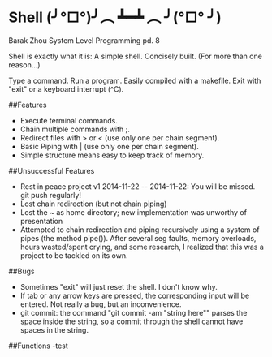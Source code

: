 Shell
(╯°□°)╯︵ ┻━┻ ︵ ╯(°□° ╯)
=====
Barak Zhou
System Level Programming pd. 8

Shell is exactly what it is: A simple shell.
Concisely built. (For more than one reason...)

Type a command. Run a program.
Easily compiled with a makefile.
Exit with "exit" or a keyboard interrupt (^C).

##Features
- Execute terminal commands.
- Chain multiple commands with ;.
- Redirect files with > or < (use only one per chain segment).
- Basic Piping with | (use only one per chain segment).
- Simple structure means easy to keep track of memory.

##Unsuccessful Features
- Rest in peace project v1 2014-11-22 -- 2014-11-22: You will be missed. git push regularly!
 - Lost chain redirection (but not chain piping)
 - Lost the ~ as home directory; new implementation was unworthy of presentation
- Attempted to chain redirection and piping recursively using a system of pipes (the method pipe()). After several seg faults, memory overloads, hours wasted/spent crying, and some research, I realized that this was a project to be tackled on its own.

##Bugs
- Sometimes "exit" will just reset the shell. I don't know why.
- If tab or any arrow keys are pressed, the corresponding input will be entered. Not really a bug, but an inconvenience.
- git commit: the command "git commit -am "string here"" parses the space inside the string, so a commit through the shell cannot have spaces in the string.

##Functions
-test
